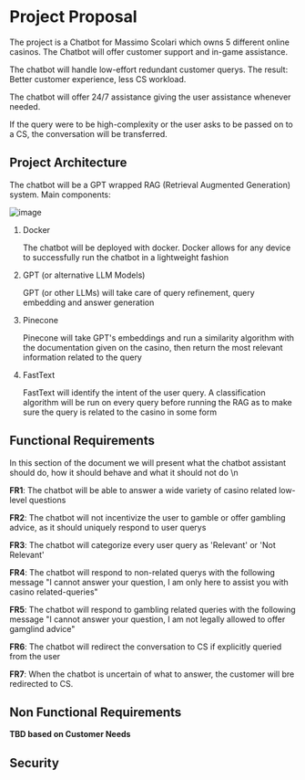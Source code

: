 # Project Proposal
The project is a Chatbot for Massimo Scolari which owns 5 different online casinos. The Chatbot will offer customer support and in-game assistance.

The chatbot will handle low-effort redundant customer querys. The result: Better customer experience, less CS workload.

The chatbot will offer 24/7 assistance giving the user assistance whenever needed.

If the query were to be high-complexity or the user asks to be passed on to a CS, the conversation will be transferred.


## Project Architecture
The chatbot will be a GPT wrapped RAG (Retrieval Augmented Generation) system.
Main components:

![image](https://github.com/user-attachments/assets/ce4d05c4-6d93-4c5c-86bc-53c6c002f0c7)

  1. Docker

     The chatbot will be deployed with docker. Docker allows for any device to successfully run the chatbot in a lightweight fashion
  2. GPT (or alternative LLM Models)

     GPT (or other LLMs) will take care of query refinement, query embedding and answer generation
  3. Pinecone

     Pinecone will take GPT's embeddings and run a similarity algorithm with the documentation given on the casino, then return the most relevant information related to the query
  4. FastText

     FastText will identify the intent of the user query. A classification algorithm will be run on every query before running the RAG as to make sure the query is related to the casino in some form
       
## Functional Requirements

In this section of the document we will present what the chatbot assistant should do, how it should behave and what it should not do
\n
  
  **FR1**: The chatbot will be able to answer a wide variety of casino related low-level questions

  **FR2**: The chatbot will not incentivize the user to gamble or offer gambling advice, as it should uniquely respond to user querys

  **FR3**: The chatbot will categorize every user query as 'Relevant' or 'Not Relevant'

  **FR4**: The chatbot will respond to non-related querys with the following message "I cannot answer your question, I am only here to assist you with casino related-queries"

  **FR5**: The chatbot will respond to gambling related queries with the following message "I cannot answer your question, I am not legally allowed to offer gamglind advice"

  **FR6**: The chatbot will redirect the conversation to CS if explicitly queried from the user

  **FR7**: When the chatbot is uncertain of what to answer, the customer will bre redirected to CS.

 
## Non Functional Requirements

  
  **TBD based on Customer Needs**
  
## Security


